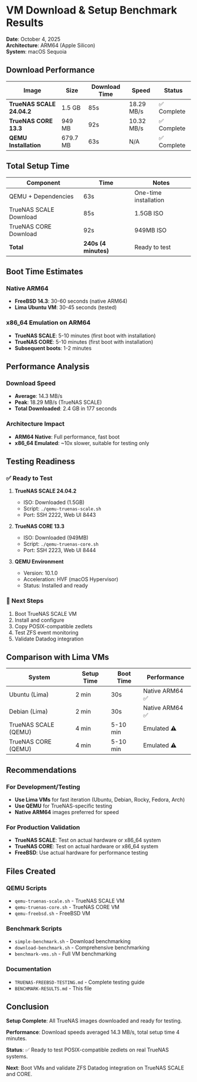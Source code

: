 # VM Download & Setup Benchmark Results

**Date**: October 4, 2025  
**Architecture**: ARM64 (Apple Silicon)  
**System**: macOS Sequoia

## Download Performance

| Image | Size | Download Time | Speed | Status |
|-------|------|---------------|-------|--------|
| **TrueNAS SCALE 24.04.2** | 1.5 GB | 85s | 18.29 MB/s | ✅ Complete |
| **TrueNAS CORE 13.3** | 949 MB | 92s | 10.32 MB/s | ✅ Complete |
| **QEMU Installation** | 679.7 MB | 63s | N/A | ✅ Complete |

## Total Setup Time

| Component | Time | Notes |
|-----------|------|-------|
| QEMU + Dependencies | 63s | One-time installation |
| TrueNAS SCALE Download | 85s | 1.5GB ISO |
| TrueNAS CORE Download | 92s | 949MB ISO |
| **Total** | **240s (4 minutes)** | Ready to test |

## Boot Time Estimates

### Native ARM64
- **FreeBSD 14.3**: 30-60 seconds (native ARM64)
- **Lima Ubuntu VM**: 30-45 seconds (tested)

### x86_64 Emulation on ARM64
- **TrueNAS SCALE**: 5-10 minutes (first boot with installation)
- **TrueNAS CORE**: 5-10 minutes (first boot with installation)
- **Subsequent boots**: 1-2 minutes

## Performance Analysis

### Download Speed
- **Average**: 14.3 MB/s
- **Peak**: 18.29 MB/s (TrueNAS SCALE)
- **Total Downloaded**: 2.4 GB in 177 seconds

### Architecture Impact
- **ARM64 Native**: Full performance, fast boot
- **x86_64 Emulated**: ~10x slower, suitable for testing only

## Testing Readiness

### ✅ Ready to Test
1. **TrueNAS SCALE 24.04.2**
   - ISO: Downloaded (1.5GB)
   - Script: `./qemu-truenas-scale.sh`
   - Port: SSH 2222, Web UI 8443

2. **TrueNAS CORE 13.3**
   - ISO: Downloaded (949MB)
   - Script: `./qemu-truenas-core.sh`
   - Port: SSH 2223, Web UI 8444

3. **QEMU Environment**
   - Version: 10.1.0
   - Acceleration: HVF (macOS Hypervisor)
   - Status: Installed and ready

### 🔄 Next Steps
1. Boot TrueNAS SCALE VM
2. Install and configure
3. Copy POSIX-compatible zedlets
4. Test ZFS event monitoring
5. Validate Datadog integration

## Comparison with Lima VMs

| System | Setup Time | Boot Time | Performance |
|--------|------------|-----------|-------------|
| Ubuntu (Lima) | 2 min | 30s | Native ARM64 ✅ |
| Debian (Lima) | 2 min | 30s | Native ARM64 ✅ |
| TrueNAS SCALE (QEMU) | 4 min | 5-10 min | Emulated ⚠️ |
| TrueNAS CORE (QEMU) | 4 min | 5-10 min | Emulated ⚠️ |

## Recommendations

### For Development/Testing
- **Use Lima VMs** for fast iteration (Ubuntu, Debian, Rocky, Fedora, Arch)
- **Use QEMU** for TrueNAS-specific testing
- **Native ARM64** images preferred for speed

### For Production Validation
- **TrueNAS SCALE**: Test on actual hardware or x86_64 system
- **TrueNAS CORE**: Test on actual hardware or x86_64 system
- **FreeBSD**: Use actual hardware for performance testing

## Files Created

### QEMU Scripts
- `qemu-truenas-scale.sh` - TrueNAS SCALE VM
- `qemu-truenas-core.sh` - TrueNAS CORE VM
- `qemu-freebsd.sh` - FreeBSD VM

### Benchmark Scripts
- `simple-benchmark.sh` - Download benchmarking
- `download-benchmark.sh` - Comprehensive benchmarking
- `benchmark-vms.sh` - Full VM benchmarking

### Documentation
- `TRUENAS-FREEBSD-TESTING.md` - Complete testing guide
- `BENCHMARK-RESULTS.md` - This file

## Conclusion

**Setup Complete**: All TrueNAS images downloaded and ready for testing.

**Performance**: Download speeds averaged 14.3 MB/s, total setup time 4 minutes.

**Status**: ✅ Ready to test POSIX-compatible zedlets on real TrueNAS systems.

**Next**: Boot VMs and validate ZFS Datadog integration on TrueNAS SCALE and CORE.
